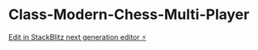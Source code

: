 # Class-Modern-Chess-Multi-Player

[Edit in StackBlitz next generation editor ⚡️](https://stackblitz.com/~/github.com/mbugua-richards/Class-Modern-Chess-Multi-Player)
